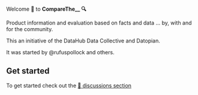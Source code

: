 Welcome 👋 to **CompareThe__ 🔍**

Product information and evaluation based on facts and data ... by, with and for the community.

This an initiative of the DataHub Data Collective and Datopian.

It was started by @rufuspollock and others.

## Get started

To get started check out the [💬 discussions section](https://github.com/orgs/comparethe/discussions)
